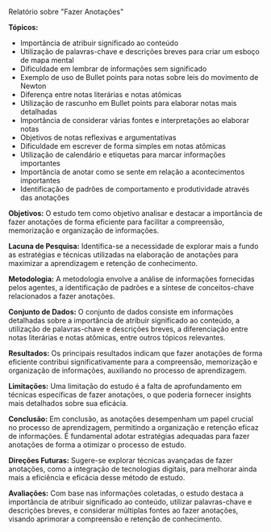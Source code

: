 Relatório sobre "Fazer Anotações"

**Tópicos:**
- Importância de atribuir significado ao conteúdo
- Utilização de palavras-chave e descrições breves para criar um esboço de mapa mental
- Dificuldade em lembrar de informações sem significado
- Exemplo de uso de Bullet points para notas sobre leis do movimento de Newton
- Diferença entre notas literárias e notas atômicas
- Utilização de rascunho em Bullet points para elaborar notas mais detalhadas
- Importância de considerar várias fontes e interpretações ao elaborar notas
- Objetivos de notas reflexivas e argumentativas
- Dificuldade em escrever de forma simples em notas atômicas
- Utilização de calendário e etiquetas para marcar informações importantes
- Importância de anotar como se sente em relação a acontecimentos importantes
- Identificação de padrões de comportamento e produtividade através das anotações

**Objetivos:**
O estudo tem como objetivo analisar e destacar a importância de fazer anotações de forma eficiente para facilitar a compreensão, memorização e organização de informações.

**Lacuna de Pesquisa:**
Identifica-se a necessidade de explorar mais a fundo as estratégias e técnicas utilizadas na elaboração de anotações para maximizar a aprendizagem e retenção de conhecimento.

**Metodologia:**
A metodologia envolve a análise de informações fornecidas pelos agentes, a identificação de padrões e a síntese de conceitos-chave relacionados a fazer anotações.

**Conjunto de Dados:**
O conjunto de dados consiste em informações detalhadas sobre a importância de atribuir significado ao conteúdo, a utilização de palavras-chave e descrições breves, a diferenciação entre notas literárias e notas atômicas, entre outros tópicos relevantes.

**Resultados:**
Os principais resultados indicam que fazer anotações de forma eficiente contribui significativamente para a compreensão, memorização e organização de informações, auxiliando no processo de aprendizagem.

**Limitações:**
Uma limitação do estudo é a falta de aprofundamento em técnicas específicas de fazer anotações, o que poderia fornecer insights mais detalhados sobre sua eficácia.

**Conclusão:**
Em conclusão, as anotações desempenham um papel crucial no processo de aprendizagem, permitindo a organização e retenção eficaz de informações. É fundamental adotar estratégias adequadas para fazer anotações de forma a otimizar o processo de estudo.

**Direções Futuras:**
Sugere-se explorar técnicas avançadas de fazer anotações, como a integração de tecnologias digitais, para melhorar ainda mais a eficiência e eficácia desse método de estudo.

**Avaliações:**
Com base nas informações coletadas, o estudo destaca a importância de atribuir significado ao conteúdo, utilizar palavras-chave e descrições breves, e considerar múltiplas fontes ao fazer anotações, visando aprimorar a compreensão e retenção de conhecimento.